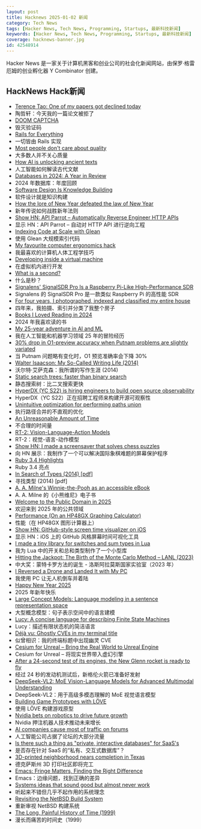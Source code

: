 ```yaml
---
layout: post
title: Hacknews 2025-01-02 新闻
category: Tech News
tags: [Hacker News, Tech News, Programming, Startups, 最新科技新闻]
keywords: [Hacker News, Tech News, Programming, Startups, 最新科技新闻]
coverage: hacknews-banner.jpg
id: 42548914
---
```


Hacker News 是一家关于计算机黑客和创业公司的社会化新闻网站，由保罗·格雷厄姆的创业孵化器 Y Combinator 创建。

## HackNews Hack新闻

- [Terence Tao: One of my papers got declined today](https://mathstodon.xyz/@tao/113721192051328193)
- 陶哲轩：今天我的一篇论文被拒了
- [DOOM CAPTCHA](https://doom-captcha.vercel.app/)
- 毁灭验证码
- [Rails for Everything](https://literallythevoid.com/blog/rails_for_everything.html)
- 一切皆由 Rails 实现
- [Most people don't care about quality](https://shkspr.mobi/blog/2024/12/most-people-dont-care-about-quality/)
- 大多数人并不关心质量
- [How AI is unlocking ancient texts](https://www.nature.com/articles/d41586-024-04161-z)
- 人工智能如何解读古代文献
- [Databases in 2024: A Year in Review](https://www.cs.cmu.edu/~pavlo/blog/2025/01/2024-databases-retrospective.html)
- 2024 年数据库：年度回顾
- [Software Design Is Knowledge Building](https://olano.dev/blog/software-design-is-knowledge-building/)
- 软件设计就是知识构建
- [How the lore of New Year defeated the law of New Year](https://davidallengreen.com/2025/01/how-the-lore-of-new-year-defeated-the-law-of-new-year-how-the-english-state-gave-up-on-insisting-the-new-year-started-on-25-march/)
- 新年传说如何战胜新年法则
- [Show HN: API Parrot – Automatically Reverse Engineer HTTP APIs](https://apiparrot.com/)
- 显示 HN：API Parrot – 自动对 HTTP API 进行逆向工程
- [Indexing Code at Scale with Glean](https://engineering.fb.com/2024/12/19/developer-tools/glean-open-source-code-indexing/)
- 使用 Glean 大规模索引代码
- [My favourite computer ergonomics hack](https://blog.jacobvosmaer.nl/0036-beeper/)
- 我最喜欢的计算机人体工程学技巧
- [Developing inside a virtual machine](https://blog.disintegrator.dev/posts/dev-virtual-machine/)
- 在虚拟机内进行开发
- [What is a second?](https://www.johndcook.com/blog/2024/12/29/what-exactly-is-a-second/)
- 什么是秒？
- [Signalens' SignalSDR Pro Is a Raspberry Pi-Like High-Performance SDR](https://www.hackster.io/news/signalens-signalsdr-pro-is-a-raspberry-pi-like-high-performance-software-defined-radio-33d06214b465)
- Signalens 的 SignalSDR Pro 是一款类似 Raspberry Pi 的高性能 SDR
- [For four years, I photographed, indexed and classified my entire house](https://www.katalog-barbaraiweins.com)
- 四年来，我拍摄、索引并分类了我整个房子
- [Books I Loved Reading in 2024](https://thoughts.wyounas.com/p/books-i-enjoyed-most-in-2024)
- 2024 年我喜欢读的书
- [My 25-year adventure in AI and ML](https://austinhenley.com/blog/25yearsofai.html)
- 我在人工智能和机器学习领域 25 年的冒险经历
- [30% drop in O1-preview accuracy when Putnam problems are slightly variated](https://openreview.net/forum?id=YXnwlZe0yf&noteId=yrsGpHd0Sf)
- 当 Putnam 问题略有变化时，O1 预览准确率会下降 30%
- [Walter Isaacson: My So-Called Writing Life (2014)](https://lehnews.wordpress.com/2014/03/25/walter-isaacson-my-so-called-writing-life/)
- 沃尔特·艾萨克森：我所谓的写作生涯 (2014)
- [Static search trees: faster than binary search](https://curiouscoding.nl/posts/static-search-tree/)
- 静态搜索树：比二叉搜索更快
- [HyperDX (YC S22) is hiring engineers to build open source observability](https://www.ycombinator.com/companies/hyperdx/jobs)
- HyperDX（YC S22）正在招聘工程师来构建开源可观察性
- [Unintuitive optimization for performing paths union](https://minus-ze.ro/posts/unintuitive-optimization-for-performing-paths-union/)
- 执行路径合并的不直观的优化
- [An Unreasonable Amount of Time](https://allenpike.com/2024/an-unreasonable-amount-of-time)
- 不合理的时间量
- [RT-2: Vision-Language-Action Models](https://robotics-transformer2.github.io/)
- RT-2：视觉-语言-动作模型
- [Show HN: I made a screensaver that solves chess puzzles](https://screensaverchess.com)
- 向 HN 展示：我制作了一个可以解决国际象棋难题的屏幕保护程序
- [Ruby 3.4 Highlights](https://blog.sinjakli.co.uk/2025/01/01/ruby-3-4-highlights/)
- Ruby 3.4 亮点
- [In Search of Types (2014) [pdf]](https://www.humprog.org/~stephen/papers/kell14in-author-version.pdf)
- 寻找类型 (2014) [pdf]
- [A. A. Milne's Winnie-the-Pooh as an accessible eBook](https://tilde.zone/@gluejar/113749300977151258)
- A. A. Milne 的《小熊维尼》电子书
- [Welcome to the Public Domain in 2025](https://blog.archive.org/2025/01/01/welcome-to-the-public-domain-in-2025/)
- 欢迎来到 2025 年的公共领域
- [Performance (On an HP48GX Graphing Calculator)](http://masochistcoder.blogspot.com/2016/05/performance.html)
- 性能（在 HP48GX 图形计算器上）
- [Show HN: GitHub-style screen time visualizer on iOS](https://apps.apple.com/us/app/clearspace-reduce-screen-time/id1572515807)
- 显示 HN：iOS 上的 GitHub 风格屏幕时间可视化工具
- [I made a tiny library for switches and sum types in Lua](https://github.com/alurm/lua-match)
- 我为 Lua 中的开关和总和类型制作了一个小型库
- [Hitting the Jackpot: The Birth of the Monte Carlo Method – LANL (2023)](https://www.lanl.gov/media/publications/actinide-research-quarterly/first-quarter-2023/hitting-the-jackpot-the-birth-of-the-monte-carlo-method)
- 中大奖：蒙特卡罗方法的诞生 - 洛斯阿拉莫斯国家实验室（2023 年）
- [I Reversed a Drone and Landed It with My PC](https://www.hardbreak.wiki/network-analysis/protocols/application-layer/proprietary-protocols/parrot-anafi-drone-reverse-engineering)
- 我使用 PC 让无人机倒车并着陆
- [Happy New Year 2025]()
- 2025 年新年快乐
- [Large Concept Models: Language modeling in a sentence representation space](https://github.com/facebookresearch/large_concept_model)
- 大型概念模型：句子表示空间中的语言建模
- [Lucy: A concise language for describing Finite State Machines](https://pkg.spooky.click/lucylang/)
- Lucy：描述有限状态机的简洁语言
- [Déjà vu: Ghostly CVEs in my terminal title](https://dgl.cx/2024/12/ghostty-terminal-title)
- 似曾相识：我的终端标题中出现幽灵 CVE
- [Cesium for Unreal – Bring the Real World to Unreal Engine](https://cesium.com/platform/cesium-for-unreal/)
- Cesium for Unreal – 将现实世界带入虚幻引擎
- [After a 24-second test of its engines, the New Glenn rocket is ready to fly](https://arstechnica.com/space/2024/12/blue-origin-hot-fires-new-glenn-rocket-setting-up-a-launch-early-next-year/)
- 经过 24 秒的发动机测试后，新格伦火箭已准备好发射
- [DeepSeek-VL2: MoE Vision-Language Models for Advanced Multimodal Understanding](https://github.com/deepseek-ai/DeepSeek-VL2)
- DeepSeek-VL2：用于高级多模态理解的 MoE 视觉语言模型
- [Building Game Prototypes with LÖVE](https://healeycodes.com/building-game-prototypes-with-love)
- 使用 LÖVE 构建游戏原型
- [Nvidia bets on robotics to drive future growth](https://www.ft.com/content/7c3dafa8-ffb9-4ca8-b677-ab3cc2afbdcb)
- Nvidia 押注机器人技术推动未来增长
- [AI companies cause most of traffic on forums](https://pod.geraspora.de/posts/17342163)
- 人工智能公司占据了论坛的大部分流量
- [Is there such a thing as "private, interactive databases" for SaaS's]()
- 是否存在针对 SaaS 的“私有、交互式数据库”？
- [3D-printed neighborhood nears completion in Texas](https://www.yahoo.com/news/worlds-largest-3d-printed-neighborhood-060654029.html)
- 德克萨斯州 3D 打印社区即将完工
- [Emacs: Fringe Matters, Finding the Right Difference](https://karthinks.com/software/fringe-matters-finding-the-right-difference/)
- Emacs：边缘问题，找到正确的差异
- [Systems ideas that sound good but almost never work](https://hardcoresoftware.learningbyshipping.com/p/225-systems-ideas-that-sound-good)
- 听起来不错但几乎不起作用的系统理念
- [Revisiting the NetBSD Build System](https://blogsystem5.substack.com/p/netbsd-build-system)
- 重新审视 NetBSD 构建系统
- [The Long, Painful History of Time (1999)](https://naggum.no/lugm-time.html)
- 漫长而痛苦的时间史（1999）

